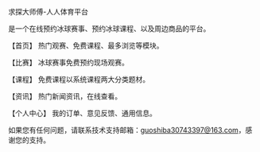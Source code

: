 求探大师傅-人人体育平台

是一个在线预约冰球赛事、预约冰球课程、以及周边商品的平台。

【首页】 热门观赛、免费课程、最多浏览等模块。

【比赛】 冰球赛事免费预约现场观赛。

【课程】 免费课程以系统课程两大分类题材。

【资讯】 热门新闻资讯，在线查看。

【个人中心】 我的订单、意见反馈、通用信息。

如果您有任何问题，请联系技术支持邮箱：guoshiba30743397@163.com，感谢您的支持。
